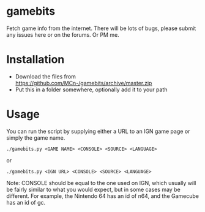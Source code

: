 gamebits
========

Fetch game info from the internet. There will be lots of bugs, please submit any issues here or on the forums. Or PM me.

Installation
============

- Download the files from https://github.com/MCn-/gamebits/archive/master.zip
- Put this in a folder somewhere, optionally add it to your path

Usage
========

You can run the script by supplying either a URL to an IGN game page or simply the game name.

    ./gamebits.py <GAME NAME> <CONSOLE> <SOURCE> <LANGUAGE>

or

    ./gamebits.py <IGN URL> <CONSOLE> <SOURCE> <LANGUAGE>
    
Note: CONSOLE should be equal to the one used on IGN, which usually will be fairly similar to what you would expect, but in some cases may be different. For example, the Nintendo 64 has an id of n64, and the Gamecube has an id of gc.
    
